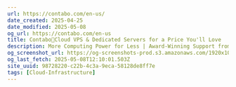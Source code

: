 ```yaml
---
url: https://contabo.com/en-us/
date_created: 2025-04-25
date_modified: 2025-05-08
og_url: https://contabo.com/en-us
title: Contabo🥇Cloud VPS & Dedicated Servers for a Price You'll Love
description: More Computing Power for Less | Award-Winning Support from an Actual Person - not a Bot! | 9 Regions, 12 Locations | 99.996% Uptime Over the Last 12 Months
og_screenshot_url: https://og-screenshots-prod.s3.amazonaws.com/1920x1080/80/false/f746f9bee9064d8090d67a504e871fb893efe85e5ed166112c8530c766ed5464.jpeg
og_last_fetch: 2025-05-08T12:10:01.503Z
site_uuid: 98728220-c22b-4c3a-9eca-58128de8ff7e
tags: [Cloud-Infrastructure]
---
```


